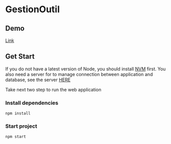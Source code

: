 # GestionOutil
## Demo  
[Link](https://cruis-r.github.io/GestionOutil/)

## Get Start  
If you do not have a latest version of Node, you should install [NVM](https://github.com/creationix/nvm) first.
You also need a server for to manage connection between application and database, see the server [HERE](https://github.com/Cruis-R/GestionOutilDataServer)  
  
Take next two step to run the web application 
### Install dependencies
```
npm install
```

### Start project
```
npm start
```
